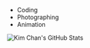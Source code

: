 - Coding
- Photographing
- Animation

![Kim Chan's GitHub Stats](https://github-readme-stats.vercel.app/api?username=Nomyfan&show_icons=true&hide_title=true&count_private=true)
